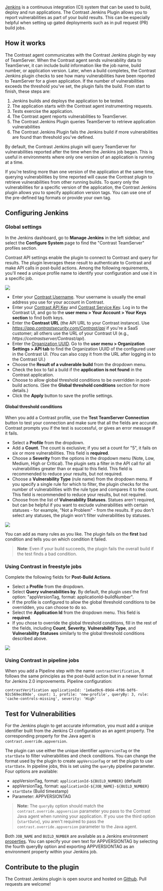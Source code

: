 <!--
title: "Contrast Jenkins Plugin"
description: "Sample Jenkins plugin using the Contrast Java SDK"
tags: "tools Jenkins SDK Integration Java"
-->

[Jenkins](https://jenkins.io/) is a continuous integration (CI) system that can be used to build, deploy and run applications. The Contrast Jenkins Plugin allows you to report vulnerabilities as part of your build results. This can be especially helpful when setting up gated deployments such as in pull request (PR) build jobs.

## How it works

The Contrast agent communicates with the Contrast Jenkins plugin by way of TeamServer. When the Contrast agent sends vulnerability data to TeamServer, it can include build information like the job name, build number, or application version. Later, when a build completes, the Contrast Jenkins plugin checks to see how many vulnerabilities have been reported to TeamServer for a given application. If the number of vulnerabilities exceeds the threshold you've set, the plugin fails the build. From start to finish, these steps are:

1. Jenkins builds and deploys the application to be tested.
1. The application starts with the Contrast agent instrumenting requests.
1. Tests exercise the application.
1. The Contrast agent reports vulnerabilities to TeamServer.
1. The Contrast Jenkins Plugin queries TeamServer to retrieve application vulnerabilities
1. The Contrast Jenkins Plugin fails the Jenkins build if more vulnerabilities are found than threshold you've defined.

By default, the Contrast Jenkins plugin will query TeamServer for vulnerabilities reported after the time when the Jenkins job began. This is useful in environments where only one version of an application is running at a time.

If you're testing more than one version of the application at the same time, querying vulnerabilities by time reported will cause the Contrast plugin to retrieve vulnerabilities from other running builds. To query only the vulnerabilities for a specific version of the application, the Contrast Jenkins plugin allows you to specify application version tags. You can use one of the pre-defined tag formats or provide your own tag.


## Configuring Jenkins
### Global settings
In the Jenkins dashboard, go to **Manage Jenkins** in the left sidebar, and select the **Configure System** page to find the "Contrast TeamServer" profiles section.

Contrast API settings enable the plugin to connect to Contrast and query for results. The plugin leverages these result to authenticate to Contrast and make API calls in post-build actions. Among the following requirements, you'll need a unique profile name to identify your configuration and use it in a specific job.

<a href="assets/images/Jenkins_ts_profile.png" rel="lightbox" title="Profile configuration"><img class="thumbnail" src="assets/images/Jenkins_ts_profile.png"/></a>

* Enter your [Contrast Username](user-account.html#loginpwd). Your username is usually the email address you use for your account in Contrast. 
* Enter your [Contrast API Key](user-account.html#profile) and [Contrast Service Key](user-account.html#profile). Log in to the Contrast UI, and go to the **user menu > Your Account > Your Keys section** to find both keys.         
* Enter the **Contrast URL** (the API URL to your Contrast instance). Use *https://app.contrastsecurity.com/Contrast/api* if you're a SaaS customer; all others use the URL of your Contrast UI (e.g., *https://contrastserver/Contrast/api*). 
* Enter the [Organization UUID](admin-orgsettings.html#apikey). Go to the **user menu > Organization Settings > API tab** to find the Organization UUID of the configured user in the Contrast UI. (You can also copy it from the URL after logging in to the Contrast UI.) 
* Choose the **Result of a vulnerable build** from the dropdown menu. 
* Check the box to fail a build if the **application is not found** in the Contrast application. 
* Choose to allow global threshold conditions to be overridden in post-build actions. (See the **Global threshold conditions**
section for more details.)
* Click the **Apply** button to save the profile settings.

#### Global threshold conditions
When you add a Contrast profile, use the **Test TeamServer Connection** button to test your connection and make sure that all the fields are accurate. Contrast prompts you if the test is successful, or gives an error message if it fails.

* Select a **Profile** from the dropdown.
* Add a **Count**. The count is exclusive; if you set a count for "5", it fails on six or more vulnerabilities. This field is **required**.
* Choose a **Severity** from the options in the dropdown menu (Note, Low, Medium, High or Critical). The plugin sets a filter in the API call for all vulnerabilities greater than or equal to this field. This field is recommended to reduce your results, but not required. 
* Choose a **Vulnerability Type** (rule name) from the dropdown menu. If you specify a single rule for which to filter, the plugin checks for the number of vulnerabilities with the rule type and compares it to the count. This field is recommended to reduce your results, but not required. 
* Choose from the list of **Vulnerability Statuses**. Statues aren't required, but can be helpful if you want to exclude vulnerabilities with certain statuses - for example, "Not a Problem" - from the results. If you don't select any statuses, the plugin won't filter vulnerabilities by statuses.

<a href="assets/images/Jenkins_global_threshold_condition.png" rel="lightbox" title="Threshold condition configuration"><img class="thumbnail" src="assets/images/Jenkins_global_threshold_condition.png"/></a>

You can add as many rules as you like. The plugin fails on the **first** bad condition and tells you on which condition it failed.

>**Note**: Even if your build succeeds, the plugin fails the overall build if the test finds a bad condition.


### Using Contrast in freestyle jobs
Complete the following fields for **Post-Build Actions**.

* Select a **Profile** from the dropdown.
* Select **Query vulnerabilities by**. By default, the plugin uses the first option: "appVersionTag, format: applicationId-buildNumber". 
* If the profile is configured to allow the global threshold conditions to be overridden, you can choose to do so.
* Select the **Application Id** from the dropdown menu. This field is **required**.
* If you chose to override the global threshold conditions, fill in the rest of the fields, including **Count**,
 **Severity**, **Vulnerability Type**, and **Vulnerability Statuses** similarly to the global threshold conditions described above.

<a href="assets/images/Jenkins_threshold_condition.png" rel="lightbox" title="Threshold condition configuration"><img class="thumbnail" src="assets/images/Jenkins_threshold_condition.png"/></a>



### Using Contrast in pipeline jobs
When you add a Pipeline step with the name `contrastVerification`, it follows the same principles as the post-build action but in a newer format for Jenkins 2.0 improvements. Pipeline configuration:

```
contrastVerification applicationId: '1e6ad9c6-89d4-4f06-bdf6-92c569ec89de', count: 1, profile: 'new-profile', queryBy: 3, rule: 'cache-controls-missing', severity: 'High'
```

## Test for Vulnerabilities

For the Jenkins plugin to get accurate information, you must add a unique identifier built from the Jenkins CI configuration as an agent property. The corresponding property for the Java agent is `contrast.override.appversion`.

The plugin can use either the unique identifier `appVersionTag` or the `startDate` to filter vulnerabilities and check conditions. You can change the format used by the plugin to create `appVersionTag` or set the plugin to use `startDate`. In pipeline jobs, this is set using the `queryBy` pipeline parameter. Four options are available: 

* appVersionTag, format: `applicationId-${BUILD_NUMBER}` (default)
* appVersionTag, format: `applicationId-${JOB_NAME}-${BUILD_NUMBER}`
* `startDate` (Build timestamp)
* Parameter: APPVERSIONTAG

> **Note:** The `queryBy` option should match the `contrast.override.appversion` parameter you pass to the Contrast Java agent when running your application. If you use the third option (`startDate`), you aren't required to pass the `contrast.override.appversion` parameter to the Java agent.

Both `JOB_NAME` and `BUILD_NUMBER` are available as a Jenkins environment <a href="https://wiki.jenkins-ci.org/display/JENKINS/Building+a+software+project">properties</a>. You can specify your own text for APPVERSIONTAG by selecting the fourth queryBy option and exporting APPVERSIONTAG as an environment property within your Jenkins job.



## Contribute to the plugin
The Contrast Jenkins plugin is open source and hosted on [Github](https://github.com/jenkinsci/contrast-continuous-application-security-plugin). Pull requests are welcome!

